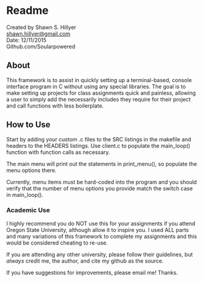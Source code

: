 # Readme
Created by Shawn S. Hillyer  
shawn.hillyer@gmail.com  
Date: 12/11/2015  
Github.com/Soularpowered  

## About
This framework is to assist in quickly setting up a terminal-based, console interface program in C without using any special libraries. The goal is to make setting up projects for class assignments quick and painless, allowing a user to simply add the necessarily includes they require for their project and call functions with less boilerplate.

## How to Use
Start by adding your custom .c files to the SRC listings in the makefile and headers to the HEADERS listings. Use client.c to populate the main_loop() function with function calls as necessary.  

The main menu will print out the statements in print_menu(), so populate the menu options there.  

Currently, menu items must be hard-coded into the program and you should verify that the number of menu options you provide match the switch case in main_loop().


### Academic Use
I highly recommend you do NOT use this for your assignments if you attend Oregon State University, although allow it to inspire you. I used ALL parts and many variations of this framework to complete my assignments and this would be considered cheating to re-use.  

If you are attending any other university, please follow their guidelines, but *always* credit me, the author, and cite my github as the source.  

If you have suggestions for improvements, please email me! Thanks.  
 

